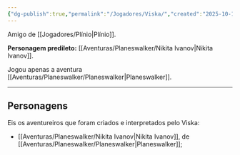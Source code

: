 ```yaml
---
{"dg-publish":true,"permalink":"/Jogadores/Viska/","created":"2025-10-14T11:08:02.302-03:00"}
---
```


Amigo de [[Jogadores/Plínio\|Plínio]].

**Personagem predileto:** [[Aventuras/Planeswalker/Nikita Ivanov\|Nikita Ivanov]].

Jogou apenas a aventura [[Aventuras/Planeswalker/Planeswalker\|Planeswalker]].

---
## Personagens
Eis os aventureiros que foram criados e interpretados pelo Viska:
- [[Aventuras/Planeswalker/Nikita Ivanov\|Nikita Ivanov]], de [[Aventuras/Planeswalker/Planeswalker\|Planeswalker]];